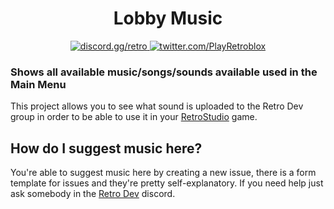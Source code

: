 <div align="center">
    <h1>Lobby Music</h1>
    <p>
        <a href="https://discord.gg/retro">
            <img src="https://img.shields.io/discord/645632117455323136?color=5865F2&label=discord&logo=discord&logoColor=white" alt="discord.gg/retro"/>
        </a>
        <a href="https://twitter.com/PlayRetroblox">
            <img src="https://img.shields.io/twitter/follow/PlayRetroblox" alt="twitter.com/PlayRetroblox"/>
        </a>
    </p>
</div>

### Shows all available music/songs/sounds available used in the Main Menu
This project allows you to see what sound is uploaded to the Retro Dev group in order to be able to use it in your <a href="https://www.roblox.com/games/5846386835/RetroStudio">RetroStudio</a> game.




## How do I suggest music here?

You're able to suggest music here by creating a new issue, there is a form template for issues and they're pretty self-explanatory. If you need help just ask somebody in the <a href="discord.gg/retro">Retro Dev</a> discord.